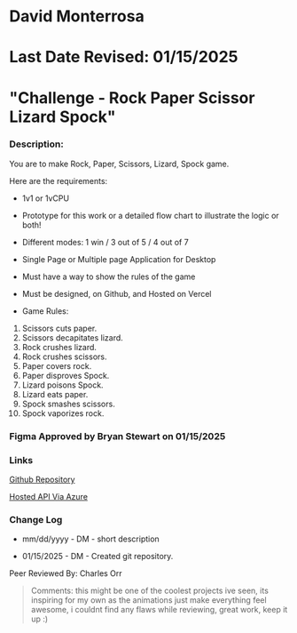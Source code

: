 # David Monterrosa
# Last Date Revised: 01/15/2025
# "Challenge - Rock Paper Scissor Lizard Spock"
### Description:
You are to make Rock, Paper, Scissors, Lizard, Spock game.

Here are the requirements:

- 1v1 or 1vCPU
- Prototype for this work or a detailed flow chart to illustrate the logic or both!
- Different modes: 1 win / 3 out of 5 / 4 out of 7
- Single Page or Multiple page Application for Desktop
- Must have a way to show the rules of the game
- Must be designed, on Github, and Hosted on Vercel


- Game Rules:

1. Scissors cuts paper.
2. Scissors decapitates lizard.
3. Rock crushes lizard.
4. Rock crushes scissors.
5. Paper covers rock.
6. Paper disproves Spock.
7. Lizard poisons Spock.
8. Lizard eats paper.
9. Spock smashes scissors.
10. Spock vaporizes rock.

### Figma Approved by Bryan Stewart on 01/15/2025  

### Links
[Github Repository](https://github.com/davidmonterrosa/MonterrosaDP2RockPaperScissorsLizardSpock.git)

[Hosted API Via Azure](monterrosarpslsv1-aaapdudtatbdgtc0.westus-01.azurewebsites.net)

### Change Log
+ mm/dd/yyyy - DM - short description
- 01/15/2025 - DM - Created git repository.

Peer Reviewed By: Charles Orr
> Comments: this might be one of the coolest projects ive seen, its inspiring for my own as the animations just make everything feel awesome, i couldnt find any flaws while reviewing, great work, keep it up :)
